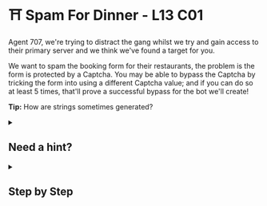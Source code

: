 # ⛩ Spam For Dinner - L13 C01

Agent 707, we're trying to distract the gang whilst we try and gain access to their primary server and we think we've found a target for you.

We want to spam the booking form for their restaurants, the problem is the form is protected by a Captcha. You may be able to bypass the Captcha by tricking the form into using a different Captcha value; and if you can do so at least 5 times, that'll prove a successful bypass for the bot we'll create!

**Tip:** How are strings sometimes generated?

<details><summary>

## Need a hint?</summary>

```txt
💡 Hint: By searching "seedID" in the source code,
   you’ll discover a line of code that eerily matches something you would append to a url.
```

</details>

<details><summary>

## Step by Step</summary>

- Change the url to these 5 links, reload the page, and solve the captcha
  - `https://jiaozi-restaurants.com/booking-form?venue=shanghai?t=login_form&seedID=4:9:14:19`
  - `https://jiaozi-restaurants.com/booking-form?venue=shanghai?t=login_form&seedID=17:0:5:10`
  - `https://jiaozi-restaurants.com/booking-form?venue=shanghai?t=login_form&seedID=19:2:7:12`
  - `https://jiaozi-restaurants.com/booking-form?venue=shanghai?t=login_form&seedID=20:3:8:13`
  - `https://jiaozi-restaurants.com/booking-form?venue=shanghai?t=login_form&seedID=1:81:6:11`
- The flag should show up

`flag: mHpDS1kQoesVHs5CL0m8`

</details>
